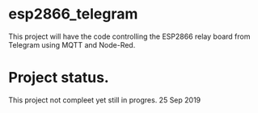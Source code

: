 # esp2866_telegram
This project will have the code controlling the ESP2866 relay board from Telegram using MQTT and Node-Red.
# Project status.
This project not compleet yet still in progres. 25 Sep 2019

